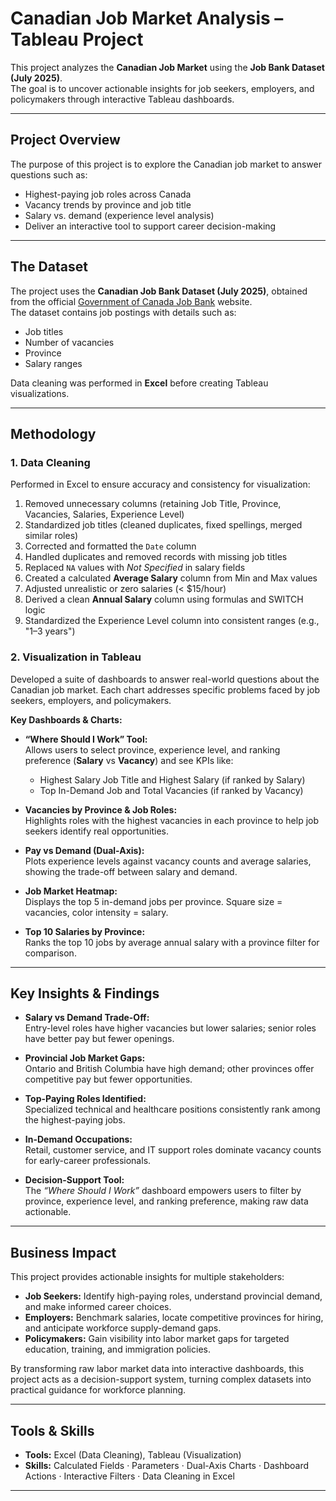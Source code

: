 # Canadian Job Market Analysis – Tableau Project

This project analyzes the **Canadian Job Market** using the **Job Bank Dataset (July 2025)**.  
The goal is to uncover actionable insights for job seekers, employers, and policymakers through interactive Tableau dashboards.

---

## Project Overview

The purpose of this project is to explore the Canadian job market to answer questions such as:

- Highest-paying job roles across Canada  
- Vacancy trends by province and job title  
- Salary vs. demand (experience level analysis)  
- Deliver an interactive tool to support career decision-making  

---

## The Dataset

The project uses the **Canadian Job Bank Dataset (July 2025)**, obtained from the official [Government of Canada Job Bank](https://www.jobbank.gc.ca/) website.  
The dataset contains job postings with details such as:

- Job titles  
- Number of vacancies  
- Province  
- Salary ranges  

Data cleaning was performed in **Excel** before creating Tableau visualizations.

---

## Methodology

### 1. Data Cleaning
Performed in Excel to ensure accuracy and consistency for visualization:

1. Removed unnecessary columns (retaining Job Title, Province, Vacancies, Salaries, Experience Level)  
2. Standardized job titles (cleaned duplicates, fixed spellings, merged similar roles)  
3. Corrected and formatted the `Date` column  
4. Handled duplicates and removed records with missing job titles  
5. Replaced `NA` values with *Not Specified* in salary fields  
6. Created a calculated **Average Salary** column from Min and Max values  
7. Adjusted unrealistic or zero salaries (< $15/hour)  
8. Derived a clean **Annual Salary** column using formulas and SWITCH logic  
9. Standardized the Experience Level column into consistent ranges (e.g., "1–3 years")  

### 2. Visualization in Tableau
Developed a suite of dashboards to answer real-world questions about the Canadian job market. Each chart addresses specific problems faced by job seekers, employers, and policymakers.  

**Key Dashboards & Charts:**

- **“Where Should I Work” Tool:**  
  Allows users to select province, experience level, and ranking preference (**Salary** vs **Vacancy**) and see KPIs like:

  - Highest Salary Job Title and Highest Salary (if ranked by Salary)  
  - Top In-Demand Job and Total Vacancies (if ranked by Vacancy)  

- **Vacancies by Province & Job Roles:**  
  Highlights roles with the highest vacancies in each province to help job seekers identify real opportunities.

- **Pay vs Demand (Dual-Axis):**  
  Plots experience levels against vacancy counts and average salaries, showing the trade-off between salary and demand.

- **Job Market Heatmap:**  
  Displays the top 5 in-demand jobs per province. Square size = vacancies, color intensity = salary.

- **Top 10 Salaries by Province:**  
  Ranks the top 10 jobs by average annual salary with a province filter for comparison.

---

## Key Insights & Findings

- **Salary vs Demand Trade-Off:**  
  Entry-level roles have higher vacancies but lower salaries; senior roles have better pay but fewer openings.  

- **Provincial Job Market Gaps:**  
  Ontario and British Columbia have high demand; other provinces offer competitive pay but fewer opportunities.  

- **Top-Paying Roles Identified:**  
  Specialized technical and healthcare positions consistently rank among the highest-paying jobs.  

- **In-Demand Occupations:**  
  Retail, customer service, and IT support roles dominate vacancy counts for early-career professionals.  

- **Decision-Support Tool:**  
  The *“Where Should I Work”* dashboard empowers users to filter by province, experience level, and ranking preference, making raw data actionable.

---

## Business Impact

This project provides actionable insights for multiple stakeholders:

- **Job Seekers:** Identify high-paying roles, understand provincial demand, and make informed career choices.  
- **Employers:** Benchmark salaries, locate competitive provinces for hiring, and anticipate workforce supply-demand gaps.  
- **Policymakers:** Gain visibility into labor market gaps for targeted education, training, and immigration policies.

By transforming raw labor market data into interactive dashboards, this project acts as a decision-support system, turning complex datasets into practical guidance for workforce planning.

---

## Tools & Skills

- **Tools:** Excel (Data Cleaning), Tableau (Visualization)  
- **Skills:** Calculated Fields · Parameters · Dual-Axis Charts · Dashboard Actions · Interactive Filters · Data Cleaning in Excel  

---


